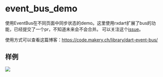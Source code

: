 # event_bus_demo

使用EventBus在不同页面中同步状态的demo。这里使用rxdart扩展了bus的功能，已经提交了一个pr，不知道未来会不会合并。
可以关注这个[issue](https://github.com/marcojakob/dart-event-bus/pull/21)。


使用方式可以查看这篇博客：https://code.makery.ch/library/dart-event-bus/

## 样例
![](https://user-gold-cdn.xitu.io/2019/3/26/169ba73dcfd35b2d?w=327&h=681&f=gif&s=204938)


